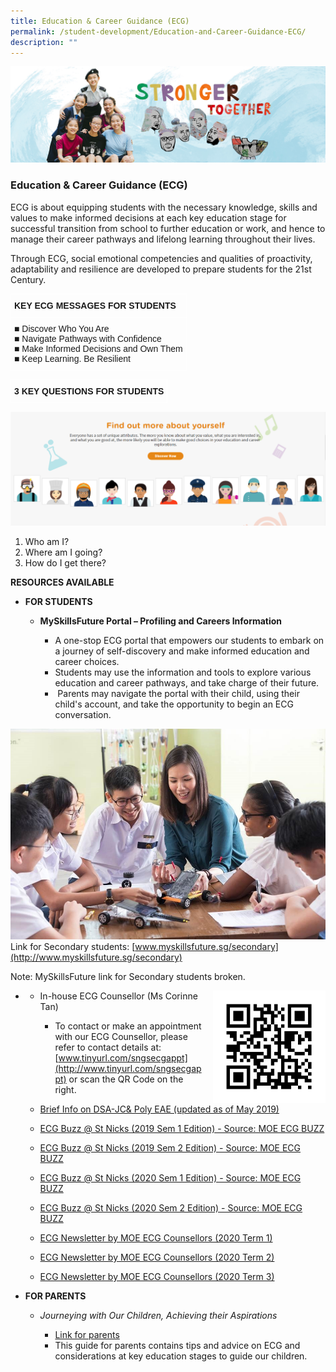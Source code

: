 ```yaml
---
title: Education & Career Guidance (ECG)
permalink: /student-development/Education-and-Career-Guidance-ECG/
description: ""
---
```

![](/images/01%20Banner%20Photos/04%20subpage%20student%20development.jpg)

### **Education & Career Guidance (ECG)**

ECG is about equipping students with the necessary knowledge, skills and values to make informed decisions at each key education stage for successful transition from school to further education or work, and hence to manage their career pathways and lifelong learning throughout their lives.     
  
Through ECG, social emotional competencies and qualities of proactivity, adaptability and resilience are developed to prepare students for the 21st Century.
 
 
 <style type="text/css">
.tg  {border-collapse:collapse;border-spacing:0;}
.tg td{border-color:black;border-style:solid;border-width:1px;font-family:Arial, sans-serif;font-size:14px;
  overflow:hidden;padding:10px 5px;word-break:normal;}
.tg th{border-color:black;border-style:solid;border-width:1px;font-family:Arial, sans-serif;font-size:14px;
  font-weight:normal;overflow:hidden;padding:10px 5px;word-break:normal;}
.tg .tg-zv4m{border-color:#ffffff;text-align:left;vertical-align:top}
.tg .tg-aw21{border-color:#ffffff;font-weight:bold;text-align:left;vertical-align:top}
</style>
<table class="tg">
<thead>
  <tr>
    <th class="tg-aw21">KEY ECG MESSAGES FOR STUDENTS</th>
  </tr>
</thead>
<tbody>
  <tr>
    <td class="tg-zv4m"><span style="font-weight:400;font-style:normal;text-decoration:none">■ Discover Who You Are</span><br>■ <span style="font-weight:400">Navigate Pathways with Confidence</span><br>■ <span style="font-weight:400">Make Informed Decisions and Own Them</span><br>■ <span style="font-weight:400">Keep Learning. Be Resilient</span></td>
  </tr>
</tbody>
</table>


<style type="text/css">
.tg  {border-collapse:collapse;border-spacing:0;}
.tg td{border-color:black;border-style:solid;border-width:1px;font-family:Arial, sans-serif;font-size:14px;
  overflow:hidden;padding:10px 5px;word-break:normal;}
.tg th{border-color:black;border-style:solid;border-width:1px;font-family:Arial, sans-serif;font-size:14px;
  font-weight:normal;overflow:hidden;padding:10px 5px;word-break:normal;}
.tg .tg-km2t{border-color:#ffffff;font-weight:bold;text-align:left;vertical-align:top}
</style>
<table class="tg">
<thead>
  <tr>
    <td class="tg-km2t">3 KEY QUESTIONS FOR STUDENTS</td>
  </tr>
</thead>
</table>

![](/images/ECG%202020%20Pic%201.png)

1.  Who am I?  
2.  Where am I going?  
3.  How do I get there?


<b>RESOURCES AVAILABLE</b>

*   <b>FOR STUDENTS</b>

    *   <b>MySkillsFuture Portal – Profiling and Careers Information</b> 

        *   A one-stop ECG portal that empowers our students to embark on a journey of self-discovery and make informed education and career choices. 
        *   Students may use the information and tools to explore various education and career pathways, and take charge of their future. 
         *    Parents may navigate the portal with their child, using their child's account, and take the opportunity to begin an ECG conversation.

![](/images/05%20Student%20Development/ECG%20page%20photo.jpg)
Link for Secondary students: [www.myskillsfuture.sg/secondary](http://www.myskillsfuture.sg/secondary)

Note: MySkillsFuture link for Secondary students broken.

* <img src="/images/QR%20Code%20ECG.jpg" style="width:180px;height:180px;margin-left:15px;" align = "right">
    
   * In-house ECG Counsellor (Ms Corinne Tan)
       *   To contact or make an appointment with our ECG Counsellor, please refer to contact details at: 
		[www.tinyurl.com/sngsecgappt](http://www.tinyurl.com/sngsecgappt) or scan the QR Code on the right.
		


   *    [Brief Info on DSA-JC& Poly EAE (updated as of May 2019)](/files/Brief%20Info%20on%20DSA-JC%20&%20Poly%20EAE%20(updated%20as%20of%202019).pdf)
    
     *   [ECG Buzz @ St Nicks (2019 Sem 1 Edition)  - Source: MOE ECG BUZZ](/files/ECG%20Buzz%20@%20St%20Nicks%20(2019%20Sem%201%20Edition).pdf)
     *   [ECG Buzz @ St Nicks (2019 Sem 2 Edition) - Source: MOE ECG BUZZ](/files/ECG%20Buzz%20@%20St%20Nicks%20(2019%20Sem%202%20Edition).pdf)
     *   [ECG Buzz @ St Nicks (2020 Sem 1 Edition) - Source: MOE ECG BUZZ](/files/ECG%20Buzz%20Infographic%20(2020%20Sem%201).pdf)
     *   [ECG Buzz @ St Nicks (2020 Sem 2 Edition) - Source: MOE ECG BUZZ](/files/ECG%20Buzz%20Infographic%20(2020%20Sem%202).pdf)
     *   [ECG Newsletter by MOE ECG Counsellors (2020 Term 1)](/files/ECG%20Newsletter%20by%20MOE%20ECG%20Counsellors%20(2020%20Term%201).pdf)
     *   [ECG Newsletter by MOE ECG Counsellors (2020 Term 2)](/files/ECG%20Termly%20Newsletter%20Q2%20Y2020.pdf)
     *   [ECG Newsletter by MOE ECG Counsellors (2020 Term 3)](/files/ECG%20Termly%20Newsletter%20Q3%20Y2020.pdf)
		
		
*   <b>FOR PARENTS</b>

    *   <i>Journeying with Our Children, Achieving their Aspirations</i>

        *   [Link for parents](https://www.moe.gov.sg/-/media/files/programmes/ecg/ecg-tips-for-parents.ashx)
        *   This guide for parents contains tips and advice on ECG and considerations at key education stages to guide our children.